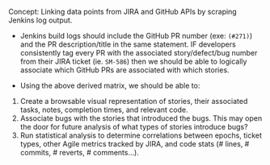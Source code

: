 Concept:  Linking data points from JIRA and GitHub APIs by scraping Jenkins log output.

- Jenkins build logs should include the GitHub PR number (exe: `(#271)`) and the PR description/title in the same statement. IF developers consistently tag every PR with the associated story/defect/bug number from their JIRA ticket (ie. `SM-586`) then we should be able to logically associate which GitHub PRs are associated with which stories.

- Using the above derived matrix, we should be able to:
1) Create a browsable visual representation of stories, their associated tasks, notes, completion times, and relevant code.
2) Associate bugs with the stories that introduced the bugs. This may open the door for future analysis of what types of stories introduce bugs?
3) Run statistical analysis to determine correlations between epochs, ticket types, other Agile metrics tracked by JIRA, and code stats (# lines, # commits, # reverts, # comments...).
